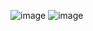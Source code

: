 ![image](https://github.com/Arseny-Terekhin/transport/assets/77574542/3a7740e0-65c6-45d2-8334-a30b57b09c72)
![image](https://github.com/Arseny-Terekhin/transport/assets/77574542/245eda01-3659-4f48-a70b-67d190043b33)
